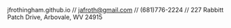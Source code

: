 jfrothingham.github.io // jafroth@gmail.com // (681)776-2224 // 227 Rabbitt Patch Drive, Arbovale, WV 24915


